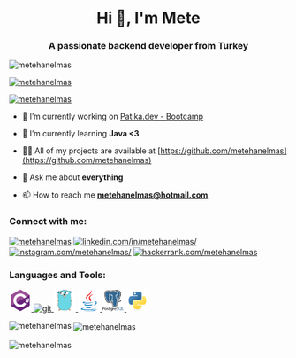 <h1 align="center">Hi 👋, I'm Mete</h1>
<h3 align="center">A passionate backend developer from Turkey</h3>

<p align="left"> <img src="https://komarev.com/ghpvc/?username=metehanelmas&label=Profile%20views&color=0e75b6&style=flat" alt="metehanelmas" /> </p>

<p align="left"> <a href="https://github.com/ryo-ma/github-profile-trophy"><img src="https://github-profile-trophy.vercel.app/?username=metehanelmas" alt="metehanelmas" /></a> </p>

<p align="left"> <a href="https://twitter.com/metehanelmas" target="blank"><img src="https://img.shields.io/twitter/follow/metehanelmas?logo=twitter&style=for-the-badge" alt="metehanelmas" /></a> </p>

- 🔭 I’m currently working on [Patika.dev - Bootcamp](https://www.patika.dev/tr)

- 🌱 I’m currently learning **Java <3**

- 👨‍💻 All of my projects are available at [https://github.com/metehanelmas](https://github.com/metehanelmas)

- 💬 Ask me about **everything**

- 📫 How to reach me **metehanelmas@hotmail.com**

<h3 align="left">Connect with me:</h3>
<p align="left">
<a href="https://twitter.com/metehanelmas" target="blank"><img align="center" src="https://raw.githubusercontent.com/rahuldkjain/github-profile-readme-generator/master/src/images/icons/Social/twitter.svg" alt="metehanelmas" height="30" width="40" /></a>
<a href="https://linkedin.com/in/metehanelmas/" target="blank"><img align="center" src="https://raw.githubusercontent.com/rahuldkjain/github-profile-readme-generator/master/src/images/icons/Social/linked-in-alt.svg" alt="linkedin.com/in/metehanelmas/" height="30" width="40" /></a>
<a href="https://instagram.com/metehanelmas/" target="blank"><img align="center" src="https://raw.githubusercontent.com/rahuldkjain/github-profile-readme-generator/master/src/images/icons/Social/instagram.svg" alt="instagram.com/metehanelmas/" height="30" width="40" /></a>
<a href="https://www.hackerrank.com/metehanelmas" target="blank"><img align="center" src="https://raw.githubusercontent.com/rahuldkjain/github-profile-readme-generator/master/src/images/icons/Social/hackerrank.svg" alt="hackerrank.com/metehanelmas" height="30" width="40" /></a>
</p>

<h3 align="left">Languages and Tools:</h3>
<p align="left"> <a href="https://www.w3schools.com/cs/" target="_blank" rel="noreferrer"> <img src="https://raw.githubusercontent.com/devicons/devicon/master/icons/csharp/csharp-original.svg" alt="csharp" width="40" height="40"/> </a> <a href="https://git-scm.com/" target="_blank" rel="noreferrer"> <img src="https://www.vectorlogo.zone/logos/git-scm/git-scm-icon.svg" alt="git" width="40" height="40"/> </a> <a href="https://golang.org" target="_blank" rel="noreferrer"> <img src="https://raw.githubusercontent.com/devicons/devicon/master/icons/go/go-original.svg" alt="go" width="40" height="40"/> </a> <a href="https://www.java.com" target="_blank" rel="noreferrer"> <img src="https://raw.githubusercontent.com/devicons/devicon/master/icons/java/java-original.svg" alt="java" width="40" height="40"/> </a> <a href="https://www.postgresql.org" target="_blank" rel="noreferrer"> <img src="https://raw.githubusercontent.com/devicons/devicon/master/icons/postgresql/postgresql-original-wordmark.svg" alt="postgresql" width="40" height="40"/> </a> <a href="https://www.python.org" target="_blank" rel="noreferrer"> <img src="https://raw.githubusercontent.com/devicons/devicon/master/icons/python/python-original.svg" alt="python" width="40" height="40"/> </a> </p>

<p><img align="left" src="https://github-readme-stats.vercel.app/api/top-langs?username=metehanelmas&show_icons=true&locale=en&layout=compact" alt="metehanelmas" /></p>

<p>&nbsp;<img align="center" src="https://github-readme-stats.vercel.app/api?username=metehanelmas&show_icons=true&locale=en" alt="metehanelmas" /></p>

<p><img align="center" src="https://github-readme-streak-stats.herokuapp.com/?user=metehanelmas&" alt="metehanelmas" /></p>

